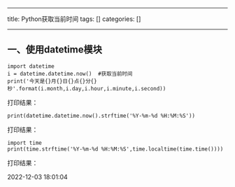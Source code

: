 
--- 
title:  Python获取当前时间 
tags: []
categories: [] 

---
## 一、使用datetime模块

```
import datetime
i = datetime.datetime.now()  #获取当前时间
print('今天是{}月{}日{}点{}分{}秒'.format(i.month,i.day,i.hour,i.minute,i.second))

```

打印结果：

```
print(datetime.datetime.now().strftime('%Y-%m-%d %H:%M:%S'))
```

打印结果： 

```
import time
print(time.strftime('%Y-%m-%d %H:%M:%S',time.localtime(time.time())))
```

打印结果：

2022-12-03 18:01:04 

 
